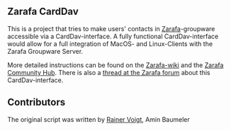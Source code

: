 Zarafa CardDav
--------------

This is a project that tries to make users' contacts in [Zarafa](http://www.zarafa.com)-groupware
accessible via a CardDav-interface. A fully functional CardDav-interface
would allow for a full integration of MacOS- and Linux-Clients
with the Zarafa Groupware Server.

More detailed instructions can be found on the [Zarafa-wiki](http://wiki.zarafa.com/index.php/CardDAV_Interface) and the [Zarafa Community Hub](http://community.zarafa.com/pg/plugins/project/397/developer/rvjr/contact-access-via-webdav-and-carddav).
There is also a [thread at the Zarafa forum](http://forums.zarafa.com/viewtopic.php?f=15&t=6039) about this CardDav-interface.

Contributors
------------

The original script was written by [Rainer Voigt](http://forums.zarafa.com/memberlist.php?mode=viewprofile&u=6617), Amin Baumeler
